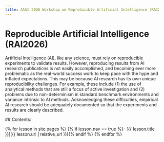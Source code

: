 ```yaml
---
title: AAAI 2026 Workshop on Reproducible Artificial Intelligence (RAI2026)
---
```


# Reproducible Artificial Intelligence (RAI2026)


Artificial Intelligence (AI), like any science, must rely on reproducible experiments to validate results. However, reproducing results from AI research publications is not easily accomplished, and becoming ever more problematic as the real-world success work to keep pace with the hype and inflated expectations. This may be because AI research has its own unique reproducibility challenges. For example, these include (1) the use of analytical methods that are still a focus of active investigation and (2) problems due to non-determinism in standard benchmark environments and variance intrinsic to AI methods. Acknowledging these difficulties, empirical AI research should be adequately documented so that the experiments and results are clearly described.



<div class="toc" markdown="1">
## Contents:

{% for lesson in site.pages %}
{% if lesson.nav == true %}- [{{ lesson.title }}]({{ lesson.url | relative_url }}){% endif %}
{% endfor %}
</div>

